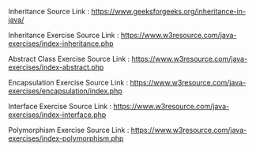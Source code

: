 
Inheritance
Source Link : https://www.geeksforgeeks.org/inheritance-in-java/

Inheritance Exercise 
Source Link : https://www.w3resource.com/java-exercises/index-inheritance.php

Abstract Class Exercise
Source Link : https://www.w3resource.com/java-exercises/index-abstract.php

Encapsulation Exercise 
Source Link : https://www.w3resource.com/java-exercises/encapsulation/index.php

Interface Exercise
Source Link : https://www.w3resource.com/java-exercises/index-interface.php

Polymorphism Exercise
Source Link : https://www.w3resource.com/java-exercises/index-polymorphism.php



